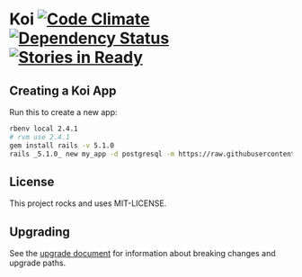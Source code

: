 # Koi [![Code Climate](https://codeclimate.com/github/katalyst/koi.png)](https://codeclimate.com/github/katalyst/koi) [![Dependency Status](https://gemnasium.com/katalyst/koi.png)](https://gemnasium.com/katalyst/koi) [![Stories in Ready](https://badge.waffle.io/katalyst/koi.png?label=ready&title=Ready)](https://waffle.io/katalyst/koi)

## Creating a Koi App

Run this to create a new app:

```bash
rbenv local 2.4.1
# rvm use 2.4.1
gem install rails -v 5.1.0
rails _5.1.0_ new my_app -d postgresql -m https://raw.githubusercontent.com/katalyst/koi/<BRANCH|TAG>/lib/templates/application/app.rb
```

## License

This project rocks and uses MIT-LICENSE.

## Upgrading

See the [upgrade document](Upgrade.md) for information about breaking changes and upgrade paths.  
